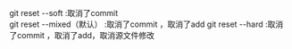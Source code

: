 git reset --soft :取消了commit  
git reset --mixed（默认） :取消了commit ，取消了add
git reset --hard :取消了commit ，取消了add，取消源文件修改

